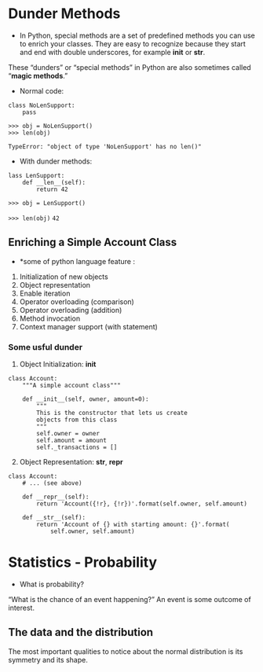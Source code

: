 # Dunder Methods
* In Python, special methods are a set of predefined methods you can use to enrich your classes. They are easy to recognize because they start and end with double underscores, for example __init__ or __str__.

These “dunders” or “special methods” in Python are also sometimes called “**magic methods**.”


* Normal code:

```
class NoLenSupport:
    pass

>>> obj = NoLenSupport()
>>> len(obj)
```
`TypeError: "object of type 'NoLenSupport' has no len()"`


* With dunder methods:

```
lass LenSupport:
    def __len__(self):
        return 42

>>> obj = LenSupport()
```

`>>> len(obj)`
`42`


## Enriching a Simple Account Class
* *some of python language feature :
1. Initialization of new objects
2. Object representation
3. Enable iteration
4. Operator overloading (comparison)
5. Operator overloading (addition)
6. Method invocation
7. Context manager support (with statement)


### Some usful dunder 

1. Object Initialization: __init__

```
class Account:
    """A simple account class"""

    def __init__(self, owner, amount=0):
        """
        This is the constructor that lets us create
        objects from this class
        """
        self.owner = owner
        self.amount = amount
        self._transactions = []
```

2. Object Representation: __str__, __repr__

```
class Account:
    # ... (see above)

    def __repr__(self):
        return 'Account({!r}, {!r})'.format(self.owner, self.amount)

    def __str__(self):
        return 'Account of {} with starting amount: {}'.format(
            self.owner, self.amount)

```




# Statistics - Probability

* What is probability?

“What is the chance of an event happening?” An event is some outcome of interest.



## The data and the distribution
The most important qualities to notice about the normal distribution is its symmetry and its shape.

